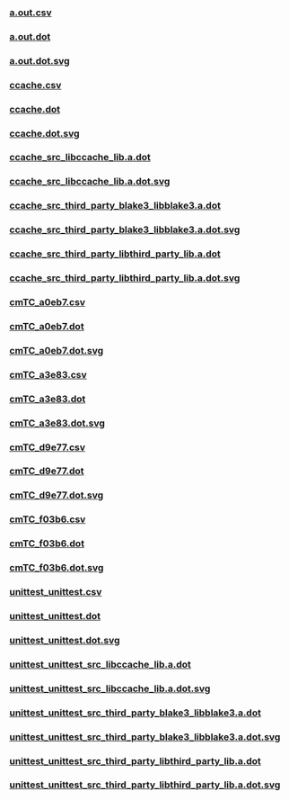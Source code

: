 ### [a.out.csv](a.out.csv)
### [a.out.dot](a.out.dot)
### [a.out.dot.svg](a.out.dot.svg)
### [ccache.csv](ccache.csv)
### [ccache.dot](ccache.dot)
### [ccache.dot.svg](ccache.dot.svg)
### [ccache_src_libccache_lib.a.dot](ccache_src_libccache_lib.a.dot)
### [ccache_src_libccache_lib.a.dot.svg](ccache_src_libccache_lib.a.dot.svg)
### [ccache_src_third_party_blake3_libblake3.a.dot](ccache_src_third_party_blake3_libblake3.a.dot)
### [ccache_src_third_party_blake3_libblake3.a.dot.svg](ccache_src_third_party_blake3_libblake3.a.dot.svg)
### [ccache_src_third_party_libthird_party_lib.a.dot](ccache_src_third_party_libthird_party_lib.a.dot)
### [ccache_src_third_party_libthird_party_lib.a.dot.svg](ccache_src_third_party_libthird_party_lib.a.dot.svg)
### [cmTC_a0eb7.csv](cmTC_a0eb7.csv)
### [cmTC_a0eb7.dot](cmTC_a0eb7.dot)
### [cmTC_a0eb7.dot.svg](cmTC_a0eb7.dot.svg)
### [cmTC_a3e83.csv](cmTC_a3e83.csv)
### [cmTC_a3e83.dot](cmTC_a3e83.dot)
### [cmTC_a3e83.dot.svg](cmTC_a3e83.dot.svg)
### [cmTC_d9e77.csv](cmTC_d9e77.csv)
### [cmTC_d9e77.dot](cmTC_d9e77.dot)
### [cmTC_d9e77.dot.svg](cmTC_d9e77.dot.svg)
### [cmTC_f03b6.csv](cmTC_f03b6.csv)
### [cmTC_f03b6.dot](cmTC_f03b6.dot)
### [cmTC_f03b6.dot.svg](cmTC_f03b6.dot.svg)
### [unittest_unittest.csv](unittest_unittest.csv)
### [unittest_unittest.dot](unittest_unittest.dot)
### [unittest_unittest.dot.svg](unittest_unittest.dot.svg)
### [unittest_unittest_src_libccache_lib.a.dot](unittest_unittest_src_libccache_lib.a.dot)
### [unittest_unittest_src_libccache_lib.a.dot.svg](unittest_unittest_src_libccache_lib.a.dot.svg)
### [unittest_unittest_src_third_party_blake3_libblake3.a.dot](unittest_unittest_src_third_party_blake3_libblake3.a.dot)
### [unittest_unittest_src_third_party_blake3_libblake3.a.dot.svg](unittest_unittest_src_third_party_blake3_libblake3.a.dot.svg)
### [unittest_unittest_src_third_party_libthird_party_lib.a.dot](unittest_unittest_src_third_party_libthird_party_lib.a.dot)
### [unittest_unittest_src_third_party_libthird_party_lib.a.dot.svg](unittest_unittest_src_third_party_libthird_party_lib.a.dot.svg)
